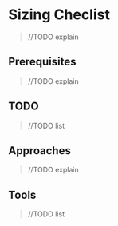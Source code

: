 # Sizing Checlist
>//TODO explain 

## Prerequisites
>//TODO explain 

## TODO
>//TODO list 

## Approaches
>//TODO explain 

## Tools
>//TODO list 
